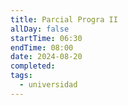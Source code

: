 ```yaml
---
title: Parcial Progra II
allDay: false
startTime: 06:30
endTime: 08:00
date: 2024-08-20
completed: 
tags:
  - universidad
---
```

